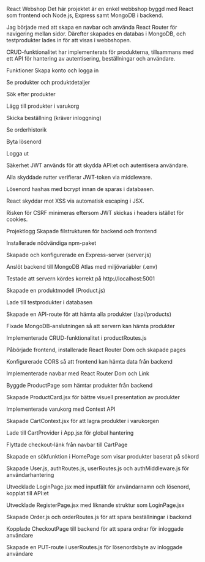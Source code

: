 React Webshop
Det här projektet är en enkel webbshop byggd med React som frontend och Node.js, Express samt MongoDB i backend.

Jag började med att skapa en navbar och använda React Router för navigering mellan sidor. Därefter skapades en databas i MongoDB, och testprodukter lades in för att visas i webbshopen.

CRUD-funktionalitet har implementerats för produkterna, tillsammans med ett API för hantering av autentisering, beställningar och användare.

Funktioner
Skapa konto och logga in

Se produkter och produktdetaljer

Sök efter produkter

Lägg till produkter i varukorg

Skicka beställning (kräver inloggning)

Se orderhistorik

Byta lösenord

Logga ut

Säkerhet
JWT används för att skydda API:et och autentisera användare.

Alla skyddade rutter verifierar JWT-token via middleware.

Lösenord hashas med bcrypt innan de sparas i databasen.

React skyddar mot XSS via automatisk escaping i JSX.

Risken för CSRF minimeras eftersom JWT skickas i headers istället för cookies.

Projektlogg
Skapade filstrukturen för backend och frontend

Installerade nödvändiga npm-paket

Skapade och konfigurerade en Express-server (server.js)

Anslöt backend till MongoDB Atlas med miljövariabler (.env)

Testade att servern kördes korrekt på http://localhost:5001

Skapade en produktmodell (Product.js)

Lade till testprodukter i databasen

Skapade en API-route för att hämta alla produkter (/api/products)

Fixade MongoDB-anslutningen så att servern kan hämta produkter

Implementerade CRUD-funktionalitet i productRoutes.js

Påbörjade frontend, installerade React Router Dom och skapade pages

Konfigurerade CORS så att frontend kan hämta data från backend

Implementerade navbar med React Router Dom och Link

Byggde ProductPage som hämtar produkter från backend

Skapade ProductCard.jsx för bättre visuell presentation av produkter

Implementerade varukorg med Context API

Skapade CartContext.jsx för att lagra produkter i varukorgen

Lade till CartProvider i App.jsx för global hantering

Flyttade checkout-länk från navbar till CartPage

Skapade en sökfunktion i HomePage som visar produkter baserat på sökord

Skapade User.js, authRoutes.js, userRoutes.js och authMiddleware.js för användarhantering

Utvecklade LoginPage.jsx med inputfält för användarnamn och lösenord, kopplat till API:et

Utvecklade RegisterPage.jsx med liknande struktur som LoginPage.jsx

Skapade Order.js och orderRoutes.js för att spara beställningar i backend

Kopplade CheckoutPage till backend för att spara ordrar för inloggade användare

Skapade en PUT-route i userRoutes.js för lösenordsbyte av inloggade användare

